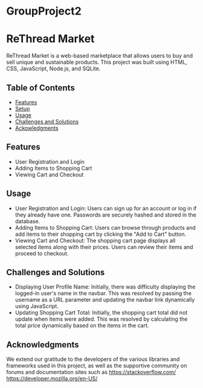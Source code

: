 # GroupProject2
# ReThread Market
ReThread Market is a web-based marketplace that allows users to buy and sell unique and sustainable products. This project was built using HTML, CSS, JavaScript, Node.js, and SQLite.

## Table of Contents
- [Features](#features)
- [Setup](#setup)
- [Usage](#usage)
- [Challenges and Solutions](#challenges-and-solutions)
- [Ackowledgments](#acknowledgments)

## Features
- User Registration and Login
- Adding Items to Shopping Cart
- Viewing Cart and Checkout

## Usage
- User Registration and Login: Users can sign up for an account or log in if they already have one. Passwords are securely hashed and stored in the database.
- Adding Items to Shopping Cart: Users can browse through products and add items to their shopping cart by clicking the "Add to Cart" button.
- Viewing Cart and Checkout: The shopping cart page displays all selected items along with their prices. Users can review their items and proceed to checkout.

## Challenges and Solutions
- Displaying User Profile Name: Initially, there was difficulty displaying the logged-in user's name in the navbar. This was resolved by passing the username as a URL parameter and updating the navbar link dynamically using JavaScript.
- Updating Shopping Cart Total: Initially, the shopping cart total did not update when items were added. This was resolved by calculating the total price dynamically based on the items in the cart.

## Acknowledgments
We extend our gratitude to the developers of the various libraries and frameworks used in this project, as well as the supportive community on forums and documentation sites such as 
https://stackoverflow.com/
https://developer.mozilla.org/en-US/

